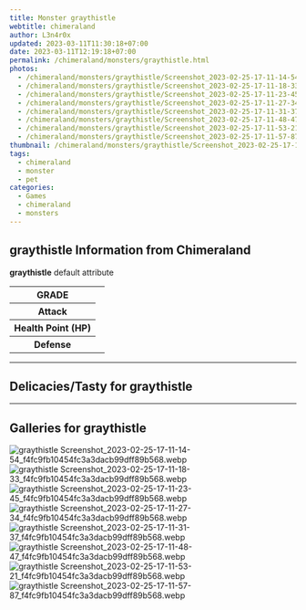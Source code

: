 ```yaml
---
title: Monster graythistle
webtitle: chimeraland
author: L3n4r0x
updated: 2023-03-11T11:30:18+07:00
date: 2023-03-11T12:19:18+07:00
permalink: /chimeraland/monsters/graythistle.html
photos:
  - /chimeraland/monsters/graythistle/Screenshot_2023-02-25-17-11-14-54_f4fc9fb10454fc3a3dacb99dff89b568.webp
  - /chimeraland/monsters/graythistle/Screenshot_2023-02-25-17-11-18-33_f4fc9fb10454fc3a3dacb99dff89b568.webp
  - /chimeraland/monsters/graythistle/Screenshot_2023-02-25-17-11-23-45_f4fc9fb10454fc3a3dacb99dff89b568.webp
  - /chimeraland/monsters/graythistle/Screenshot_2023-02-25-17-11-27-34_f4fc9fb10454fc3a3dacb99dff89b568.webp
  - /chimeraland/monsters/graythistle/Screenshot_2023-02-25-17-11-31-37_f4fc9fb10454fc3a3dacb99dff89b568.webp
  - /chimeraland/monsters/graythistle/Screenshot_2023-02-25-17-11-48-47_f4fc9fb10454fc3a3dacb99dff89b568.webp
  - /chimeraland/monsters/graythistle/Screenshot_2023-02-25-17-11-53-21_f4fc9fb10454fc3a3dacb99dff89b568.webp
  - /chimeraland/monsters/graythistle/Screenshot_2023-02-25-17-11-57-87_f4fc9fb10454fc3a3dacb99dff89b568.webp
thumbnail: /chimeraland/monsters/graythistle/Screenshot_2023-02-25-17-11-14-54_f4fc9fb10454fc3a3dacb99dff89b568.webp
tags:
  - chimeraland
  - monster
  - pet
categories:
  - Games
  - chimeraland
  - monsters
---
```


<section id="bootstrap-wrapper"><link rel="stylesheet" href="https://rawcdn.githack.com/dimaslanjaka/Web-Manajemen/0c3b5aa1813bd4abcd2c11bf3e37928b15c28664/css/bootstrap-5-3-0-alpha3-wrapper.css"/><h2 id="attribute">graythistle Information from Chimeraland</h2><p><b>graythistle</b> default attribute <table><tr><th>GRADE</th><td></td></tr><tr><th>Attack</th><td></td></tr><tr><th>Health Point (HP)</th><td></td></tr><tr><th>Defense</th><td></td></tr></table></p><hr/><h2 id="delicacies">Delicacies/Tasty for graythistle</h2><div class="bg-dark text-light"></div><hr/><div id="gallery"><h2>Galleries for graythistle</h2><div class="row"><div class="col-lg-6 col-12"><img src="/chimeraland/monsters/graythistle/Screenshot_2023-02-25-17-11-14-54_f4fc9fb10454fc3a3dacb99dff89b568.webp" alt="graythistle Screenshot_2023-02-25-17-11-14-54_f4fc9fb10454fc3a3dacb99dff89b568.webp"/></div><div class="col-lg-6 col-12"><img src="/chimeraland/monsters/graythistle/Screenshot_2023-02-25-17-11-18-33_f4fc9fb10454fc3a3dacb99dff89b568.webp" alt="graythistle Screenshot_2023-02-25-17-11-18-33_f4fc9fb10454fc3a3dacb99dff89b568.webp"/></div><div class="col-lg-6 col-12"><img src="/chimeraland/monsters/graythistle/Screenshot_2023-02-25-17-11-23-45_f4fc9fb10454fc3a3dacb99dff89b568.webp" alt="graythistle Screenshot_2023-02-25-17-11-23-45_f4fc9fb10454fc3a3dacb99dff89b568.webp"/></div><div class="col-lg-6 col-12"><img src="/chimeraland/monsters/graythistle/Screenshot_2023-02-25-17-11-27-34_f4fc9fb10454fc3a3dacb99dff89b568.webp" alt="graythistle Screenshot_2023-02-25-17-11-27-34_f4fc9fb10454fc3a3dacb99dff89b568.webp"/></div><div class="col-lg-6 col-12"><img src="/chimeraland/monsters/graythistle/Screenshot_2023-02-25-17-11-31-37_f4fc9fb10454fc3a3dacb99dff89b568.webp" alt="graythistle Screenshot_2023-02-25-17-11-31-37_f4fc9fb10454fc3a3dacb99dff89b568.webp"/></div><div class="col-lg-6 col-12"><img src="/chimeraland/monsters/graythistle/Screenshot_2023-02-25-17-11-48-47_f4fc9fb10454fc3a3dacb99dff89b568.webp" alt="graythistle Screenshot_2023-02-25-17-11-48-47_f4fc9fb10454fc3a3dacb99dff89b568.webp"/></div><div class="col-lg-6 col-12"><img src="/chimeraland/monsters/graythistle/Screenshot_2023-02-25-17-11-53-21_f4fc9fb10454fc3a3dacb99dff89b568.webp" alt="graythistle Screenshot_2023-02-25-17-11-53-21_f4fc9fb10454fc3a3dacb99dff89b568.webp"/></div><div class="col-lg-6 col-12"><img src="/chimeraland/monsters/graythistle/Screenshot_2023-02-25-17-11-57-87_f4fc9fb10454fc3a3dacb99dff89b568.webp" alt="graythistle Screenshot_2023-02-25-17-11-57-87_f4fc9fb10454fc3a3dacb99dff89b568.webp"/></div></div></div></section>